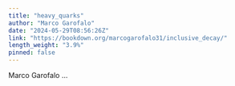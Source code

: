 ```yaml
---
title: "heavy_quarks"
author: "Marco Garofalo"
date: "2024-05-29T08:56:26Z"
link: "https://bookdown.org/marcogarofalo31/inclusive_decay/"
length_weight: "3.9%"
pinned: false
---
```


Marco Garofalo  ...
